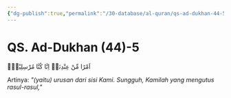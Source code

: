 ```yaml
---
{"dg-publish":true,"permalink":"/30-database/al-quran/qs-ad-dukhan-44-5/"}
---
```



# QS. Ad-Dukhan (44)-5
اَمْرًا مِّنْ عِنْدِنَاۗ اِنَّا كُنَّا مُرْسِلِيْنَۖ 

Artinya: *"(yaitu) urusan dari sisi Kami. Sungguh, Kamilah yang mengutus rasul-rasul,"*
